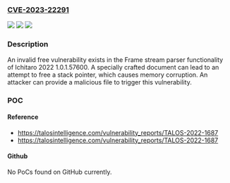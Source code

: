 ### [CVE-2023-22291](https://cve.mitre.org/cgi-bin/cvename.cgi?name=CVE-2023-22291)
![](https://img.shields.io/static/v1?label=Product&message=Ichitaro&color=blue)
![](https://img.shields.io/static/v1?label=Version&message=%3D%202022%201.0.1.57600%20&color=brighgreen)
![](https://img.shields.io/static/v1?label=Vulnerability&message=CWE-590%3A%20Free%20of%20Memory%20not%20on%20the%20Heap&color=brighgreen)

### Description

An invalid free vulnerability exists in the Frame stream parser functionality of Ichitaro 2022 1.0.1.57600. A specially crafted document can lead to an attempt to free a stack pointer, which causes memory corruption. An attacker can provide a malicious file to trigger this vulnerability.

### POC

#### Reference
- https://talosintelligence.com/vulnerability_reports/TALOS-2022-1687
- https://talosintelligence.com/vulnerability_reports/TALOS-2022-1687

#### Github
No PoCs found on GitHub currently.

